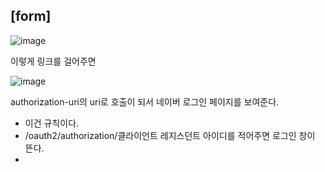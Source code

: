 ## [form]

![image](https://user-images.githubusercontent.com/108928206/197671561-9737c104-a91b-409d-9b6f-6136af1cbb85.png)

이렇게 링크를 걸어주면

![image](https://user-images.githubusercontent.com/108928206/197671683-f763d8ae-0d2e-4974-b237-93013068a5fb.png)

authorization-uri의 uri로 호출이 되서 네이버 로그인 페이지를 보여준다.

- 이건 규칙이다.
- /oauth2/authorization/클라이언트 레지스던트 아이디를 적어주면 로그인 창이 뜬다.
- 

